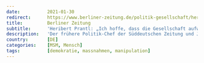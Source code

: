 ```yaml
---
date:          2021-01-30
redirect:      https://www.berliner-zeitung.de/politik-gesellschaft/heribert-prantl-ich-hoffe-dass-die-gesellschaft-aufwacht-li.136339
title:         Berliner Zeitung
subtitle:      'Heribert Prantl: „Ich hoffe, dass die Gesellschaft aufwacht“'
description:   'Der frühere Politik-Chef der Süddeutschen Zeitung und Jurist sagt: Das Grundgesetz steht nicht unter Pandemie-Vorbehalt.'
country:       [DE]
categories:    [MSM, Mensch]
tags:          [demokratie, massnahmen, manipulation]
---
```

